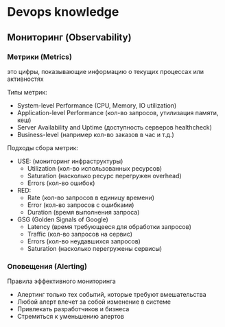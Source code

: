 # Devops knowledge

## Мониторинг (Observability)

### Метрики (Metrics)

это цифры, показывающие информацию о текущих процессах или активностях

Типы метрик:
- System-level Performance (CPU, Memory, IO utilization)
- Application-level Performance (кол-во запросов, утилизация памяти, кеш)
- Server Availability and Uptime (доступность серверов healthcheck)
- Business-level (например кол-во заказов в час и т.д.)

Подходы сбора метрик:
- USE: (мониторинг инфраструктуры)
    - Utilization (кол-во использованных ресурсов)
    - Saturation (насколько ресурс перегружен overhead)
    - Errors (кол-во ошибок)
- RED:
    - Rate (кол-во запросов в единицу времени)
    - Error (кол-во запросов с ошибками)
    - Duration (время выполнения запроса)
- GSG (Golden Signals of Google)
    - Latency (время требующееся для обработки запросов)
    - Traffic (кол-во запросов на сервис)
    - Errors (кол-во неудавшихся запросов)
    - Saturation (насколько перегружены сервисы)

### Оповещения (Alerting)

Правила эффективного мониторинга
 - Алертинг только тех событий, которые требуют вмешательства 
 - Любой алерт влечет за собой изменение в системе
 - Привлекать разработчиков и бизнеса
 - Стремиться к уменьшению алертов